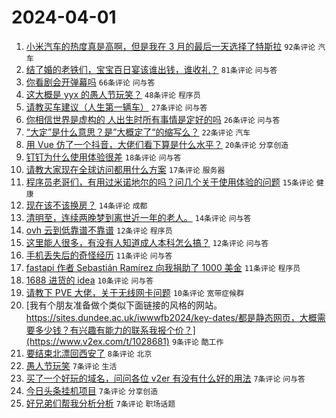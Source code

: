 # 2024-04-01

1. [小米汽车的热度真是高啊，但是我在 3 月的最后一天选择了特斯拉](https://www.v2ex.com/t/1028654) `92条评论` `汽车`
1. [结了婚的老铁们，宝宝百日宴该谁出钱，谁收礼？](https://www.v2ex.com/t/1028673) `81条评论` `问与答`
1. [你看剧会开弹幕吗](https://www.v2ex.com/t/1028643) `66条评论` `问与答`
1. [这大概是 yyx 的愚人节玩笑？](https://www.v2ex.com/t/1028662) `48条评论` `程序员`
1. [请教买车建议（人生第一辆车）](https://www.v2ex.com/t/1028707) `27条评论` `问与答`
1. [你相信世界是虚构的 人出生时所有事情是定好的吗](https://www.v2ex.com/t/1028680) `26条评论` `问与答`
1. [“大定”是什么意思？是”大概定了“的缩写么？](https://www.v2ex.com/t/1028647) `22条评论` `汽车`
1. [用 Vue 仿了一个抖音，大佬们看下算是什么水平？](https://www.v2ex.com/t/1028678) `20条评论` `分享创造`
1. [钉钉为什么使用体验很差](https://www.v2ex.com/t/1028650) `18条评论` `问与答`
1. [请教大家现在全球访问都用什么方案](https://www.v2ex.com/t/1028652) `17条评论` `服务器`
1. [程序员老哥们，有用过米诺地尔的吗？问几个关于使用体验的问题](https://www.v2ex.com/t/1028649) `15条评论` `健康`
1. [现在该不该换房？](https://www.v2ex.com/t/1028694) `14条评论` `成都`
1. [清明至，连续两晚梦到离世近一年的老人。](https://www.v2ex.com/t/1028644) `14条评论` `问与答`
1. [ovh 云到低靠谱不靠谱](https://www.v2ex.com/t/1028655) `12条评论` `程序员`
1. [这里能人很多，有没有人知道成人本科怎么搞？](https://www.v2ex.com/t/1028648) `12条评论` `问与答`
1. [手机丢失后的奇怪经历](https://www.v2ex.com/t/1028705) `11条评论` `问与答`
1. [fastapi 作者 Sebastián Ramírez 向我捐助了 1000 美金](https://www.v2ex.com/t/1028666) `11条评论` `程序员`
1. [1688 进货的 idea](https://www.v2ex.com/t/1028704) `10条评论` `问与答`
1. [请教下 PVE 大佬，关于无线网卡问题](https://www.v2ex.com/t/1028651) `10条评论` `宽带症候群`
1. [我有个朋友准备做个类似下面链接的风格的网站。https://sites.dundee.ac.uk/iwwwfb2024/key-dates/都是静态网页，大概需要多少钱？有兴趣有能力的联系我报个价？](https://www.v2ex.com/t/1028681) `9条评论` `酷工作`
1. [要结束北漂回西安了](https://www.v2ex.com/t/1028713) `8条评论` `北京`
1. [愚人节玩笑](https://www.v2ex.com/t/1028690) `7条评论` `生活`
1. [买了一个好玩的域名，问问各位 v2er 有没有什么好的用法](https://www.v2ex.com/t/1028689) `7条评论` `问与答`
1. [今日头条挂机项目](https://www.v2ex.com/t/1028687) `7条评论` `分享创造`
1. [好兄弟们帮我分析分析](https://www.v2ex.com/t/1028665) `7条评论` `职场话题`
